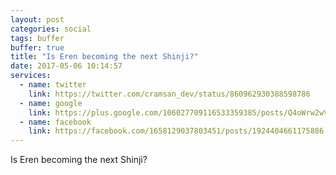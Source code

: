 ```yaml
---
layout: post
categories: social
tags: buffer
buffer: true
title: "Is Eren becoming the next Shinji?"
date: 2017-05-06 10:14:57
services: 
  - name: twitter
    link: https://twitter.com/cramsan_dev/status/860962930388598786
  - name: google
    link: https://plus.google.com/106027709116533359385/posts/Q4oWrw2wV5B
  - name: facebook
    link: https://facebook.com/1658129037803451/posts/1924404661175886
---
```


Is Eren becoming the next Shinji?
